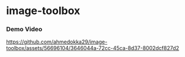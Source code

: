 # image-toolbox

### Demo Video


https://github.com/ahmedokka29/image-toolbox/assets/56696104/3646044a-72cc-45ca-8d37-8002dcf827d2


